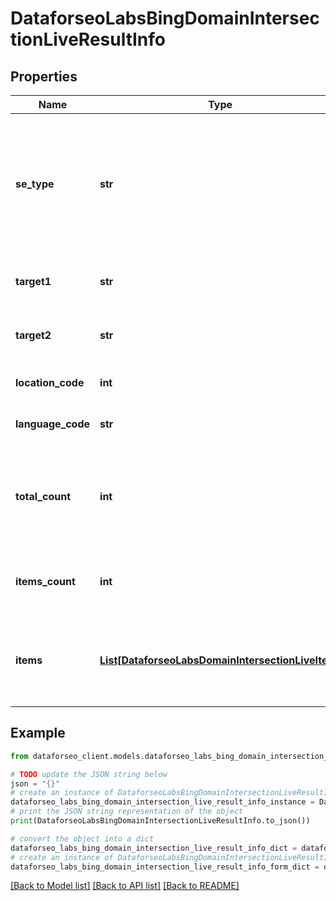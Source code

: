 # DataforseoLabsBingDomainIntersectionLiveResultInfo


## Properties

Name | Type | Description | Notes
------------ | ------------- | ------------- | -------------
**se_type** | **str** | search engine type search engine type specified in a POST request; for this endpoint, the field equals bing | [optional] 
**target1** | **str** | target specified in a POST array | [optional] 
**target2** | **str** | target specified in a POST array | [optional] 
**location_code** | **int** | location code in a POST array | [optional] 
**language_code** | **str** | language code in a POST array | [optional] 
**total_count** | **int** | total amount of results in our database relevant to your request | [optional] 
**items_count** | **int** | the number of results returned in the items array | [optional] 
**items** | [**List[DataforseoLabsDomainIntersectionLiveItem]**](DataforseoLabsDomainIntersectionLiveItem.md) | contains keywords, relevant SERP elements and related data | [optional] 

## Example

```python
from dataforseo_client.models.dataforseo_labs_bing_domain_intersection_live_result_info import DataforseoLabsBingDomainIntersectionLiveResultInfo

# TODO update the JSON string below
json = "{}"
# create an instance of DataforseoLabsBingDomainIntersectionLiveResultInfo from a JSON string
dataforseo_labs_bing_domain_intersection_live_result_info_instance = DataforseoLabsBingDomainIntersectionLiveResultInfo.from_json(json)
# print the JSON string representation of the object
print(DataforseoLabsBingDomainIntersectionLiveResultInfo.to_json())

# convert the object into a dict
dataforseo_labs_bing_domain_intersection_live_result_info_dict = dataforseo_labs_bing_domain_intersection_live_result_info_instance.to_dict()
# create an instance of DataforseoLabsBingDomainIntersectionLiveResultInfo from a dict
dataforseo_labs_bing_domain_intersection_live_result_info_form_dict = dataforseo_labs_bing_domain_intersection_live_result_info.from_dict(dataforseo_labs_bing_domain_intersection_live_result_info_dict)
```
[[Back to Model list]](../README.md#documentation-for-models) [[Back to API list]](../README.md#documentation-for-api-endpoints) [[Back to README]](../README.md)


